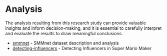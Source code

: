 # Analysis

The analysis resulting from this research study can provide valuable insights and inform decision-making, and it is essential to carefully interpret and evaluate the results to draw meaningful conclusions.

- [smmnet](https://github.com/leomaurodesenv/smmnet) - SMMnet dataset description and analysis
- [detecting-influencers](https://github.com/leomaurodesenv/paper-2019-iceis) - Detecting Influencers in Super Mario Maker

